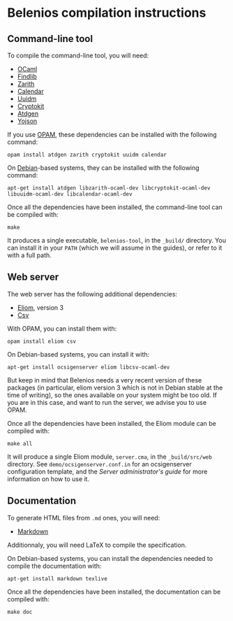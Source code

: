Belenios compilation instructions
=================================

Command-line tool
-----------------

To compile the command-line tool, you will need:

 * [OCaml](http://caml.inria.fr/)
 * [Findlib](http://projects.camlcity.org/projects/findlib.html)
 * [Zarith](https://forge.ocamlcore.org/projects/zarith/)
 * [Calendar](http://calendar.forge.ocamlcore.org/)
 * [Uuidm](http://erratique.ch/software/uuidm)
 * [Cryptokit](https://forge.ocamlcore.org/projects/cryptokit/)
 * [Atdgen](http://mjambon.com/atdgen)
 * [Yojson](http://mjambon.com/yojson.html)

If you use [OPAM](http://opam.ocamlpro.com/), these dependencies can
be installed with the following command:

    opam install atdgen zarith cryptokit uuidm calendar

On [Debian](http://www.debian.org)-based systems, they can be
installed with the following command:

    apt-get install atdgen libzarith-ocaml-dev libcryptokit-ocaml-dev libuuidm-ocaml-dev libcalendar-ocaml-dev

Once all the dependencies have been installed, the command-line tool
can be compiled with:

    make

It produces a single executable, `belenios-tool`, in the `_build/`
directory. You can install it in your `PATH` (which we will assume in
the guides), or refer to it with a full path.

Web server
----------

The web server has the following additional dependencies:

 * [Eliom](http://ocsigen.org/eliom/), version 3
 * [Csv](https://forge.ocamlcore.org/projects/csv/)

With OPAM, you can install them with:

    opam install eliom csv

On Debian-based systems, you can install it with:

    apt-get install ocsigenserver eliom libcsv-ocaml-dev

But keep in mind that Belenios needs a very recent version of these
packages (in particular, eliom version 3 which is not in Debian stable
at the time of writing), so the ones available on your system might be
too old. If you are in this case, and want to run the server, we
advise you to use OPAM.

Once all the dependencies have been installed, the Eliom module can be
compiled with:

    make all

It will produce a single Eliom module, `server.cma`, in the
`_build/src/web` directory. See `demo/ocsigenserver.conf.in` for an
ocsigenserver configuration template, and the _Server administrator's
guide_ for more information on how to use it.

Documentation
-------------

To generate HTML files from `.md` ones, you will need:

 * [Markdown](http://daringfireball.net/projects/markdown/)

Additionnaly, you will need LaTeX to compile the specification.

On Debian-based systems, you can install the dependencies needed to
compile the documentation with:

    apt-get install markdown texlive

Once all the dependencies have been installed, the documentation can
be compiled with:

    make doc
